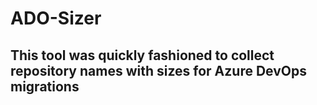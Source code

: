 # ADO-Sizer

## This tool was quickly fashioned to collect repository names with sizes for Azure DevOps migrations
